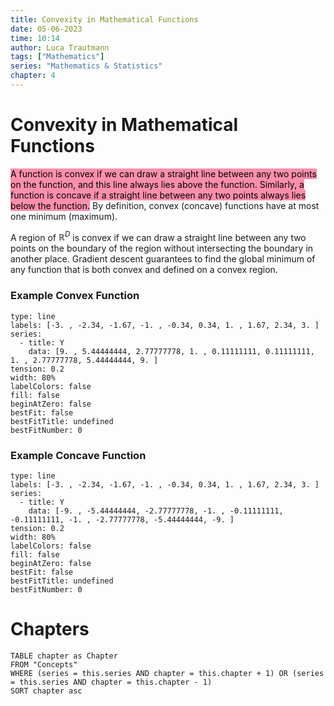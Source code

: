 ```yaml
---
title: Convexity in Mathematical Functions
date: 05-06-2023
time: 10:14
author: Luca Trautmann
tags: ["Mathematics"]
series: "Mathematics & Statistics"
chapter: 4
---
```


# Convexity in Mathematical Functions
<mark style="background: #FF5582A6;">A function is convex if we can draw a straight line between any two points on the function, and this line always lies above the function. Similarly, a function is concave if a straight line between any two points always lies below the function.</mark> By definition, convex (concave) functions have at most one minimum (maximum).

A region of $\mathbb{R}^D$ is convex if we can draw a straight line between any two points on the boundary of the region without intersecting the boundary in another place. Gradient descent guarantees to find the global minimum of any function that is both convex and defined on a convex region.

### Example Convex Function
```chart
type: line
labels: [-3. , -2.34, -1.67, -1. , -0.34, 0.34, 1. , 1.67, 2.34, 3. ]
series:
  - title: Y
    data: [9. , 5.44444444, 2.77777778, 1. , 0.11111111, 0.11111111, 1. , 2.77777778, 5.44444444, 9. ]
tension: 0.2
width: 80%
labelColors: false
fill: false
beginAtZero: false
bestFit: false
bestFitTitle: undefined
bestFitNumber: 0
```

### Example Concave Function
```chart
type: line
labels: [-3. , -2.34, -1.67, -1. , -0.34, 0.34, 1. , 1.67, 2.34, 3. ]
series:
  - title: Y
    data: [-9. , -5.44444444, -2.77777778, -1. , -0.11111111, -0.11111111, -1. , -2.77777778, -5.44444444, -9. ]
tension: 0.2
width: 80%
labelColors: false
fill: false
beginAtZero: false
bestFit: false
bestFitTitle: undefined
bestFitNumber: 0
```





# Chapters
```dataview
TABLE chapter as Chapter
FROM "Concepts"
WHERE (series = this.series AND chapter = this.chapter + 1) OR (series = this.series AND chapter = this.chapter - 1)
SORT chapter asc
```